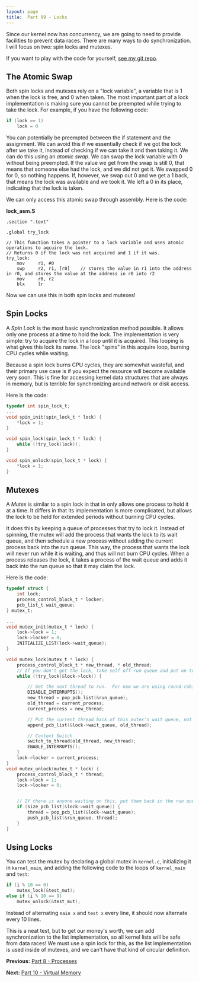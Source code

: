 ```yaml
---
layout: page
title:  Part 09 - Locks
---
```


Since our kernel now has concurrency, we are going to need to provide facilities to prevent data races.  There are many ways to do synchronization.  I will focus on two:
spin locks and mutexes.

If you want to play with the code for yourself, [see my git repo](https://github.com/jsandler18/raspi-kernel/tree/93d44a737728aa5fe366ad8ca62563e78987b023).

## The Atomic Swap
Both spin locks and mutexes rely on a "lock variable", a variable that is 1 when the lock is free, and 0 when taken.  The most important part of a lock implementation is
making sure you cannot be preempted while trying to take the lock.  For example, if you have the following code:
``` c
if (lock == 1)
    lock = 0
```
You can potentially be preempted between the if statement and the assignment.  We can avoid this if we essentially check if we got the lock after we take it, instead of
checking if we can take it and then taking it.
We can do this using an *atomic swap*.  We can swap the lock variable with 0 without being preempted.  If the value we get from the swap is still 0, that means that
someone else had the lock, and we did not get it.  We swapped 0 for 0, so nothing happens.  If, however, we swap out 0 and we get a 1 back, that means the lock was
available and we took it.  We left a 0 in its place, indicating that the lock is taken.

We can only access this atomic swap through assembly.  Here is the code:

**lock_asm.S**
```
.section ".text"

.global try_lock

// This function takes a pointer to a lock variable and uses atomic operations to aqcuire the lock.
// Returns 0 if the lock was not acquired and 1 if it was.
try_lock:
    mov     r1, #0
    swp     r2, r1, [r0]    // stores the value in r1 into the address in r0, and stores the value at the address in r0 into r2
    mov     r0, r2
    blx     lr 
```

Now we can use this in both spin locks and mutexes!

## Spin Locks
A *Spin Lock* is the most basic synchronization method possible.  It allows only one process at a time to hold the lock.  The implementation is very simple: try to acquire the lock in a loop until it is acquired.
This looping is what gives this lock its name.  The lock "spins" in this acquire loop, burning CPU cycles while waiting.

Because a spin lock burns CPU cycles, they are somewhat wasteful, and their primary use case is if you expect the resource will become available very soon.  This is fine
for accessing kernel data structures that are always in memory, but is terrible for synchronizing around network or disk access.

Here is the code:
``` c
typedef int spin_lock_t;
...
void spin_init(spin_lock_t * lock) {
    *lock = 1;
}

void spin_lock(spin_lock_t * lock) {
    while (!try_lock(lock));
}

void spin_unlock(spin_lock_t * lock) {
    *lock = 1;
}
```

## Mutexes
A *Mutex* is similar to a spin lock in that in only allows one process to hold it at a time.  It differs in that its implementation is more complicated, but allows the lock to be held for extended periods without burning CPU cycles.

It does this by keeping a queue of processes that try to lock it.  Instead of spinning, the mutex will add the process that wants the lock to its wait queue, and then schedule a new process without adding the current process back into the run queue.  This way, the process that wants the lock will never run while it is waiting, and thus will not burn CPU cycles.  When a process releases the lock, it takes a process of the wait queue and adds it back into the run queue so that it may claim the lock.

Here is the code:
``` c
typedef struct {
    int lock;
    process_control_block_t * locker;
    pcb_list_t wait_queue;
} mutex_t;

...
void mutex_init(mutex_t * lock) {
    lock->lock = 1;
    lock->locker = 0;
    INITIALIZE_LIST(lock->wait_queue);
}

void mutex_lock(mutex_t * lock) {
    process_control_block_t * new_thread, * old_thread;
    // If you don't get the lock, take self off run queue and put on to mutex wait queue
    while (!try_lock(&lock->lock)) {

        // Get the next thread to run.  For now we are using round-robin
        DISABLE_INTERRUPTS();
        new_thread = pop_pcb_list(&run_queue);
        old_thread = current_process;
        current_process = new_thread;

        // Put the current thread back of this mutex's wait queue, not on the run queue
        append_pcb_list(&lock->wait_queue, old_thread);

        // Context Switch
        switch_to_thread(old_thread, new_thread);
        ENABLE_INTERRUPTS();
    }
    lock->locker = current_process;
}
void mutex_unlock(mutex_t * lock) {
    process_control_block_t * thread;
    lock->lock = 1;
    lock->locker = 0;


    // If there is anyone waiting on this, put them back in the run queue
    if (size_pcb_list(&lock->wait_queue)) {
        thread = pop_pcb_list(&lock->wait_queue);  
        push_pcb_list(&run_queue, thread);
    }
}
```

## Using Locks
You can test the mutex by declaring a global mutex in `kernel.c`, initializing it in `kernel_main`, and adding the following code to the loops of `kernel_main` and `test`:
``` c
if (i % 10 == 0)
	mutex_lock(&test_mut);
else if (i % 10 == 9) 
	mutex_unlock(&test_mut);
```
Instead of alternating `main x` and `test x` every line, it should now alternate every 10 lines.

This is a neat test, but to get our money's worth, we can add synchronization to the list implementation, so all kernel lists will be safe from data races! We must use a spin lock for this, as the list implementation is used inside of mutexes, and we can't have that kind of circular definition.


**Previous:**
[Part 8 - Processes](/tutorial/process.html)

**Next:**
[Part 10 - Virtual Memory](/tutorial/vmem.html)
